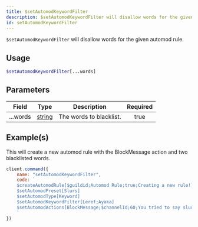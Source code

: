 ```yaml
---
title: $setAutomodKeywordFilter
description: $setAutomodKeywordFilter will disallow words for the given automod rule.
id: setAutomodKeywordFilter
---
```


`$setAutomodKeywordFilter` will disallow words for the given automod rule.

## Usage

```php
$setAutomodKeywordFilter[...words]
```

## Parameters

| Field    | Type                                                                                              | Description             | Required |
| -------- | ------------------------------------------------------------------------------------------------- | ----------------------- | :------: |
| ...words | [string](https://developer.mozilla.org/en-US/docs/Web/JavaScript/Reference/Global_Objects/String) | The words to blacklist. |   true   |

## Example(s)

This will create a new automod rule with the BlockMessage action and two blacklisted words.

```javascript
client.command({
    name: "setAutomodKeywordFilter",
    code: `
    $createAutomodRule[$guildid;Automod Rule;true;Creating a new rule!]
    $setAutomodPreset[Slurs]
    $setAutomodType[Keyword]
    $setAutomodKeywordFilter[Leref;Ayaka]
    $setAutomodActions[BlockMessage;$channelId;60;You tried to say slurs, you got blocked!]  
    `
})